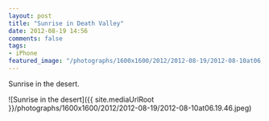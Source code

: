 ```yaml
---
layout: post
title: "Sunrise in Death Valley"
date: 2012-08-19 14:56
comments: false
tags:
- iPhone
featured_image: "/photographs/1600x1600/2012/2012-08-19/2012-08-10at06.19.46.jpeg"
---
```

Sunrise in the desert.

![Sunrise in the desert]({{ site.mediaUrlRoot }}/photographs/1600x1600/2012/2012-08-19/2012-08-10at06.19.46.jpeg)

